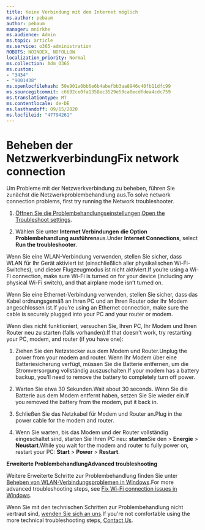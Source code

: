 ```yaml
---
title: Keine Verbindung mit dem Internet möglich
ms.author: pebaum
author: pebaum
manager: mnirkhe
ms.audience: Admin
ms.topic: article
ms.service: o365-administration
ROBOTS: NOINDEX, NOFOLLOW
localization_priority: Normal
ms.collection: Adm_O365
ms.custom:
- "3434"
- "9001438"
ms.openlocfilehash: 50e901a0bb6e6b4abefbb3aa8946c40fb11dfc99
ms.sourcegitcommit: c6692ce0fa1358ec3529e59ca0ecdfdea4cdc759
ms.translationtype: MT
ms.contentlocale: de-DE
ms.lasthandoff: 09/15/2020
ms.locfileid: "47794261"
---
```

# <a name="fix-network-connection"></a><span data-ttu-id="9879f-102">Beheben der Netzwerkverbindung</span><span class="sxs-lookup"><span data-stu-id="9879f-102">Fix network connection</span></span>

<span data-ttu-id="9879f-103">Um Probleme mit der Netzwerkverbindung zu beheben, führen Sie zunächst die Netzwerkproblembehandlung aus.</span><span class="sxs-lookup"><span data-stu-id="9879f-103">To solve network connection problems, first try running the Network troubleshooter.</span></span> 

1. <span data-ttu-id="9879f-104">[Öffnen Sie die Problembehandlungseinstellungen](ms-settings:troubleshoot).</span><span class="sxs-lookup"><span data-stu-id="9879f-104">[Open the Troubleshoot settings](ms-settings:troubleshoot).</span></span>

2. <span data-ttu-id="9879f-105">Wählen Sie unter **Internet Verbindungen** **die Option Problembehandlung ausführen**aus.</span><span class="sxs-lookup"><span data-stu-id="9879f-105">Under **Internet Connections**, select **Run the troubleshooter**.</span></span>

<span data-ttu-id="9879f-106">Wenn Sie eine WLAN-Verbindung verwenden, stellen Sie sicher, dass WLAN für Ihr Gerät aktiviert ist (einschließlich aller physikalischen Wi-Fi-Switches), und dieser Flugzeugmodus ist nicht aktiviert.</span><span class="sxs-lookup"><span data-stu-id="9879f-106">If you’re using a Wi-Fi connection, make sure Wi-Fi is turned on for your device (including any physical Wi-Fi switch), and that airplane mode isn’t turned on.</span></span>

<span data-ttu-id="9879f-107">Wenn Sie eine Ethernet-Verbindung verwenden, stellen Sie sicher, dass das Kabel ordnungsgemäß an Ihren PC und an Ihren Router oder Ihr Modem angeschlossen ist.</span><span class="sxs-lookup"><span data-stu-id="9879f-107">If you’re using an Ethernet connection, make sure the cable is securely plugged into your PC and your router or modem.</span></span>

<span data-ttu-id="9879f-108">Wenn dies nicht funktioniert, versuchen Sie, Ihren PC, Ihr Modem und Ihren Router neu zu starten (falls vorhanden):</span><span class="sxs-lookup"><span data-stu-id="9879f-108">If that doesn't work, try restarting your PC, modem, and router (if you have one):</span></span>

1. <span data-ttu-id="9879f-109">Ziehen Sie den Netzstecker aus dem Modem und Router.</span><span class="sxs-lookup"><span data-stu-id="9879f-109">Unplug the power from your modem and router.</span></span> <span data-ttu-id="9879f-110">Wenn Ihr Modem über eine Batteriesicherung verfügt, müssen Sie die Batterie entfernen, um die Stromversorgung vollständig auszuschalten.</span><span class="sxs-lookup"><span data-stu-id="9879f-110">If your modem has a battery backup, you’ll need to remove the battery to completely turn off power.</span></span>

2. <span data-ttu-id="9879f-111">Warten Sie etwa 30 Sekunden.</span><span class="sxs-lookup"><span data-stu-id="9879f-111">Wait about 30 seconds.</span></span> <span data-ttu-id="9879f-112">Wenn Sie die Batterie aus dem Modem entfernt haben, setzen Sie Sie wieder ein.</span><span class="sxs-lookup"><span data-stu-id="9879f-112">If you removed the battery from the modem, put it back in.</span></span>

3. <span data-ttu-id="9879f-113">Schließen Sie das Netzkabel für Modem und Router an.</span><span class="sxs-lookup"><span data-stu-id="9879f-113">Plug in the power cable for the modem and router.</span></span>

4. <span data-ttu-id="9879f-114">Wenn Sie warten, bis das Modem und der Router vollständig eingeschaltet sind, starten Sie Ihren PC neu: **starten**Sie den  >  **Energie**  >  **Neustart**.</span><span class="sxs-lookup"><span data-stu-id="9879f-114">While you wait for the modem and router to fully power on, restart your PC: **Start** > **Power** > **Restart**.</span></span>

<span data-ttu-id="9879f-115">**Erweiterte Problembehandlung**</span><span class="sxs-lookup"><span data-stu-id="9879f-115">**Advanced troubleshooting**</span></span>

<span data-ttu-id="9879f-116">Weitere Erweiterte Schritte zur Problembehandlung finden Sie unter [Beheben von WLAN-Verbindungsproblemen in Windows](https://support.microsoft.com/help/10741?ocid=SMC10741%2F).</span><span class="sxs-lookup"><span data-stu-id="9879f-116">For more advanced troubleshooting steps, see [Fix Wi-Fi connection issues in Windows](https://support.microsoft.com/help/10741?ocid=SMC10741%2F).</span></span> 

<span data-ttu-id="9879f-117">Wenn Sie mit den technischen Schritten zur Problembehandlung nicht vertraut sind, [wenden Sie sich an uns](https://support.microsoft.com/contactus).</span><span class="sxs-lookup"><span data-stu-id="9879f-117">If you're not comfortable using the more technical troubleshooting steps, [Contact Us](https://support.microsoft.com/contactus).</span></span>
